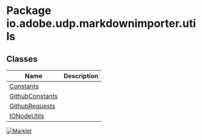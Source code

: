 # Package io.adobe.udp.markdownimporter.utils

## Classes
| Name | Description |
| --- | --- |
| [Constants](Constants.html) |  |
| [GithubConstants](GithubConstants.html) |  |
| [GithubRequests](GithubRequests.html) |  |
| [IONodeUtils](IONodeUtils.html) |  |


[![Marklet](https://img.shields.io/badge/Generated%20by-Marklet-green.svg)](https://github.com/Faylixe/marklet)